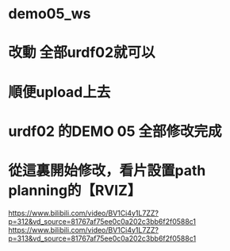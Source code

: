 # demo05_ws

# 改動 全部urdf02就可以
# 順便upload上去
# urdf02 的DEMO 05 全部修改完成


    
# 從這裏開始修改，看片設置path planning的【RVIZ】
https://www.bilibili.com/video/BV1Ci4y1L7ZZ?p=312&vd_source=81767af75ee0c0a202c3bb6f2f0588c1
https://www.bilibili.com/video/BV1Ci4y1L7ZZ?p=313&vd_source=81767af75ee0c0a202c3bb6f2f0588c1
